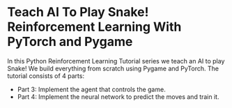 # Teach AI To Play Snake! Reinforcement Learning With PyTorch and Pygame

In this Python Reinforcement Learning Tutorial series we teach an AI to play Snake! We build everything from scratch using Pygame and PyTorch. The tutorial consists of 4 parts:


- Part 3: Implement the agent that controls the game.
- Part 4: Implement the neural network to predict the moves and train it.
